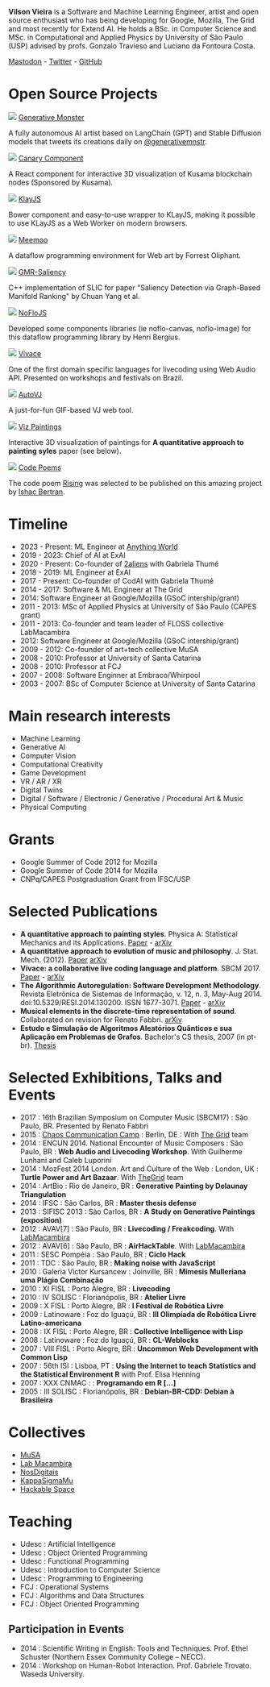 __Vilson Vieira__ is a Software and Machine Learning Engineer, artist and
open source enthusiast who has being developing for Google, Mozilla, The Grid
and most recently for Extend AI.
He holds a BSc. in Computer Science and MSc. in Computational and Applied
Physics by University of São Paulo (USP) advised by
profs. Gonzalo Travieso and Luciano da Fontoura Costa.

[Mastodon](https://sigmoid.social/@automata) - [Twitter](https://twitter.com/aut0mata) - [GitHub](https://github.com/automata)

# Open Source Projects

<div class="project">
  <img class="project-thumb" src="/static/project_generative_monster.jpg" />
  <a href="https://github.com/automata/generative.monster">Generative Monster</a>
  <p>
  A fully autonomous AI artist based on LangChain (GPT) and Stable Diffusion models that
  tweets its creations daily on <a href="https://twitter.com/generativemnstr">@generativemnstr</a>.</p>
</div>

<div class="project">
  <img class="project-thumb" src="/static/project_canary.jpg" />
  <a href="https://github.com/KappaSigmaMu/canary-component">Canary Component</a>
  <p>
  A React
  component for interactive 3D visualization of Kusama blockchain nodes
  (Sponsored by Kusama).</p>
</div>

<div class="project">
  <img class="project-thumb" src="/static/project_klayjs.gif" />
  <a href="https://github.com/automata/klay-js">KlayJS</a>
  <p>
  Bower component and easy-to-use wrapper to KLayJS, making it possible to use KLayJS as a Web Worker on modern browsers.
  </p>
</div>

<div class="project">
  <img class="project-thumb" src="/static/project_meemoo.gif" />
  <a href="https://meemoo.org">Meemoo</a>
  <p>
  A dataflow programming environment for Web art by Forrest Oliphant.
  </p>
</div>

<div class="project">
  <img class="project-thumb" src="/static/project_gmrsaliency.jpg" />
  <a href="https://github.com/automata/gmr-saliency">GMR-Saliency</a>
  <p>
  C++ implementation of SLIC for paper "Saliency Detection via Graph-Based Manifold Ranking" by Chuan Yang et al.
  </p>
</div>

<div class="project">
  <img class="project-thumb" src="/static/project_noflo.jpg" />
  <a href="https://noflojs.org">NoFloJS</a>
  <p>Developed some components libraries (ie
  noflo-canvas, noflo-image) for
  this dataflow programming library by Henri Bergius.</p>
</div>

<div class="project">
  <img class="project-thumb" src="/static/project_vivace.jpg" />
  <a href="https://void.cc/vivace">Vivace</a>
  <p>
  One of the first domain specific languages
  for livecoding using Web Audio API. Presented on workshops and festivals on
  Brazil.</p>
</div>

<div class="project">
  <img class="project-thumb" src="/static/project_autovj.jpg" />
  <a href="http://void.cc/autovj">AutoVJ</a>
  <p>A just-for-fun GIF-based VJ web tool.</p>
</div>

<div class="project">
  <img class="project-thumb" src="/static/project_vizpaintings.jpg" />
  <a href="https://void.cc/viz-paintings/">Viz Paintings</a>
  <p>Interactive 3D visualization
  of paintings for <b>A quantitative approach to painting syles</b> paper (see
  below).</p>
</div>

<div class="project">
  <img class="project-thumb" src="/static/project_codepoems.jpg" />
  <a href="http://code-poems.com/">Code Poems</a>
  <p>The code poem
  <a href="https://gist.github.com/automata/8e64b5f67134f51c4cca9bd564e84e66">Rising</a>
  was selected to be published on this amazing project by
  <a href="http://ishback.com/">Ishac Bertran</a>.</p>
</div>

<div class="block">

# Timeline

- 2023 - Present: ML Engineer at [Anything World](https://anything.world)
- 2019 - 2023: Chief of AI at ExAI
- 2020 - Present: Co-founder of [2aliens](https://2aliens.cc)
  with Gabriela Thumé
- 2018 - 2019: ML Engineer at ExAI
- 2017 - Present: Co-founder of CodAI with Gabriela Thumé
- 2014 - 2017: Software & ML Engineer at The Grid
- 2014: Software Engineer at Google/Mozilla (GSoC intership/grant)
- 2011 - 2013: MSc of Applied Physics at University of São Paulo (CAPES grant)
- 2011 - 2013: Co-founder and team leader of FLOSS collective LabMacambira
- 2012: Software Engineer at Google/Mozilla (GSoC intership/grant)
- 2009 - 2012: Co-founder of art+tech collective MuSA
- 2008 - 2010: Professor at University of Santa Catarina
- 2008 - 2010: Professor at FCJ
- 2007 - 2008: Software Enginner at Embraco/Whirpool
- 2003 - 2007: BSc of Computer Science at University of Santa Catarina

# Main research interests

- Machine Learning
- Generative AI
- Computer Vision
- Computational Creativity
- Game Development
- VR / AR / XR
- Digital Twins
- Digital / Software / Electronic / Generative / Procedural Art & Music
- Physical Computing

# Grants

- Google Summer of Code 2012 for Mozilla
- Google Summer of Code 2014 for Mozilla
- CNPq/CAPES Postgraduation Grant from IFSC/USP

# Selected Publications

- __A quantitative approach to painting styles__. Physica A: Statistical Mechanics and its Applications. [Paper](http://www.sciencedirect.com/science/article/pii/S0378437114007961) - [arXiv](http://arxiv.org/abs/1403.4512)
- __A quantitative approach to evolution of music and philosophy__. J. Stat. Mech. (2012). [Paper](http://iopscience.iop.org/1742-5468/2012/08/P08010) [arXiv](http://arxiv.org/abs/1403.4513)
- __Vivace: a collaborative live coding language and platform__. SBCM 2017. [Paper](http://compmus.ime.usp.br/sbcm/2017/papers/sbcm-2017-15.pdf) - [arXiv](https://arxiv.org/abs/1502.01312)
- __The Algorithmic Autoregulation: Software Development Methodology__. Revista Eletrônica de Sistemas de Informação, v. 12, n. 3, May-Aug 2014. doi:10.5329/RESI.2014.130200. ISSN 1677-3071. [Paper](http://wsl.softwarelivre.org/2013/0004/) - [arXiv](https://arxiv.org/abs/1604.08255)
- __Musical elements in the discrete-time representation of sound__. Collaborated on revision for Renato Fabbri. [arXiv](https://arxiv.org/abs/1412.6853)
- __Estudo e Simulação de Algoritmos Aleatórios Quânticos e sua Aplicação em Problemas de Grafos__. Bachelor's CS thesis, 2007 (in pt-br). [Thesis](files/vilson2007-tccii.pdf)

# Selected Exhibitions, Talks and Events

* 2017 : 16th Brazilian Symposium on Computer Music (SBCM17) : São Paulo, BR. Presented by Renato Fabbri
* 2015 : [Chaos Communication Camp](https://events.ccc.de/camp/2015/wiki/Main_Page) : Berlin, DE : With [The Grid](http://thegrid.io) team
* 2014 : ENCUN 2014. National Encounter of Music Composers : São Paulo, BR : __Web Audio and Livecoding Workshop__. With Guilherme Lunhani and Caleb Luporini
* 2014 : MozFest 2014 London. Art and Culture of the Web : London, UK : __Turtle Power and Art Bazaar__. With [TheGrid](http://thegrid.io) team
* 2014 : ArtBio : Rio de Janeiro, BR : __Generative Painting by Delaunay Triangulation__
* 2014 : IFSC : São Carlos, BR : __Master thesis defense__
* 2013 : SIFISC 2013 : São Carlos, BR : __A Study on Generative Paintings (exposition)__
* 2012 : AVAV[7] : São Paulo, BR : __Livecoding / Freakcoding__. With [LabMacambira](http://labmacambira.sf.net)
* 2012 : AVAV[6] : São Paulo, BR : __AirHackTable__. With [LabMacambira](http://labmacambira.sf.net)
* 2011 : SESC Pompéia : São Paulo, BR : __Ciclo Hack__
* 2011 : TDC : São Paulo, BR : __Making noise with JavaScript__
* 2010 : Galeria Victor Kursancew : Joinville, BR : __Mímesis Mulleriana uma Plágio Combinação__
* 2010 : XI FISL : Porto Alegre, BR : __Livecoding__
* 2010 : IV SOLISC : Florianópolis, BR : __Atelier Livre__
* 2009 : X FISL : Porto Alegre, BR : __I Festival de Robótica Livre__
* 2009 : Latinoware : Foz do Iguaçú, BR : __III Olimpíada de Robótica Livre Latino-americana__
* 2008 : IX FISL : Porto Alegre, BR : __Collective Intelligence with Lisp__
* 2008 : Latinoware : Foz do Iguaçú, BR : __CL-Weblocks__
* 2007 : VIII FISL : Porto Alegre, BR : __Uncommon Web Development with Common Lisp__
* 2007 : 56th ISI : Lisboa, PT : __Using the Internet to teach Statistics and the Statistical Environment R__ with Prof. Elisa Henning
* 2007 : XXX CNMAC : : __Programando em R [...]__
* 2005 : III SOLISC : Florianópolis, BR : __Debian-BR-CDD: Debian à Brasileira__

# Collectives

- [MuSA](http://musa.cc)
- [Lab Macambira](http://labmacambira.sf.net)
- [NosDigitais](http://nosdigitais.teia.org.br)
- [KappaSigmaMu](https://ksmsociety.io/)
- [Hackable Space](https://hackable.space)

# Teaching

- Udesc : Artificial Intelligence
- Udesc : Object Oriented Programming
- Udesc : Functional Programming
- Udesc : Introduction to Computer Science
- Udesc : Programming to Engineering
- FCJ : Operational Systems
- FCJ : Algorithms and Data Structures
- FCJ : Object Oriented Programming

## Participation in Events

- 2014 : Scientific Writing in English: Tools and Techniques. Prof. Ethel Schuster (Northern Essex Community College – NECC).
- 2014 : Workshop on Human-Robot Interaction. Prof. Gabriele Trovato. Waseda University.

